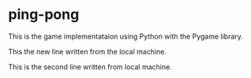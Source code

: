 # ping-pong
This is the game implementataion using Python with the Pygame library.

This the new line written from the local machine.

This is the second line written from local machine.